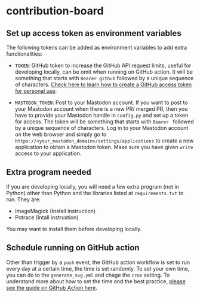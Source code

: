 # contribution-board

## Set up access token as environment variables

The following tokens can be added as environment variables to add extra functionalities:

- `TOKEN`: GitHub token to increase the GitHub API request limits, useful for developing locally, can be omit when running on GitHub action. It will be something that starts with `Bearer github` followed by a unique sequence of characters. [Check here to learn how to create a GitHub access token for personal use](https://docs.github.com/en/authentication/keeping-your-account-and-data-secure/managing-your-personal-access-tokens).

- `MASTODON_TOKEN`: Post to your Mastodon account. If you want to post to your Mastodon account when there is a new PR/ merged PR, then you have to provide your Mastodon handle in `config.py` and set up a token for access. The token will be something that starts with `Bearer ` followed by a unique sequence of characters. Log in to your Mastodon account on the web browser and simply go to `https://<your_mastodon_domain>/settings/applications` to create a new application to obtain a Mastodon token. Make sure you have given `write` access to your application.

## Extra program needed

If you are developing locally, you will need a few extra program (not in Python) other than Python and the libraries listed at `requirements.txt` to run. They are:

- ImageMagick (Install instruction)
- Potrace (Intall instrustion)

You may want to install them before developing locally.

## Schedule running on GitHub action

Other than trigger by a `push` event, the GitHub action workflow is set to run every day at a certain time, the time is set randomly. To set your own time, you can do to the `generate_svg.yml` and chage the `cron` setting. To understand more about how to set the time and the best practice, [please see the guide on GitHub Action here](https://docs.github.com/en/actions/writing-workflows/choosing-when-your-workflow-runs/events-that-trigger-workflows#schedule).
